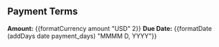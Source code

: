 ## Payment Terms

**Amount:** {{formatCurrency amount "USD" 2}} **Due Date:**
{{formatDate (addDays date payment_days) "MMMM D, YYYY"}}
